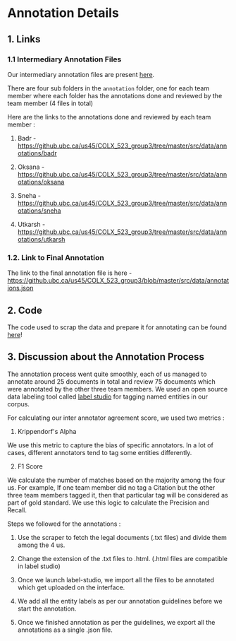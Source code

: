 # Annotation Details

## 1. Links 

### 1.1 Intermediary Annotation Files

Our intermediary annotation files are present [here](https://github.ubc.ca/us45/COLX_523_group3/tree/master/src/data/annotations).

There are four sub folders in the `annotation` folder, one for each team member where each folder has the annotations done and reviewed by the team member (4 files in total)

Here are the links to the annotations done and reviewed by each team member :

1) Badr - https://github.ubc.ca/us45/COLX_523_group3/tree/master/src/data/annotations/badr

2) Oksana - https://github.ubc.ca/us45/COLX_523_group3/tree/master/src/data/annotations/oksana

3) Sneha - https://github.ubc.ca/us45/COLX_523_group3/tree/master/src/data/annotations/sneha

4) Utkarsh - https://github.ubc.ca/us45/COLX_523_group3/tree/master/src/data/annotations/utkarsh

### 1.2. Link to Final Annotation

The link to the final annotation file is here - https://github.ubc.ca/us45/COLX_523_group3/blob/master/src/data/annotations.json

## 2. Code

The code used to scrap the data and prepare it for annotating can be found [here](https://github.ubc.ca/us45/COLX_523_group3/blob/master/src/scraper.py)!

## 3. Discussion about the Annotation Process

The annotation process went quite smoothly, each of us managed to annotate around 25 documents in total and review 75 documents which were annotated by the other three team members. We used an open source data labeling tool called [label studio](https://labelstud.io) for tagging named entities in our corpus.

For calculating our inter annotator agreement score, we used two metrics :

1) Krippendorf's Alpha

We use this metric to capture the bias of specific annotators. In a lot of cases, different annotators tend to tag some entities differently.


2) F1 Score

We calculate the number of matches based on the majority among the four us. For example, If one team member did no tag a Citation but the other three team members tagged it, then that particular tag will be considered as part of gold standard. We use this logic to calculate the Precision and Recall.

Steps we followed for the annotations :

1) Use the scraper to fetch the legal documents (.txt files) and divide them among the 4 us.

2) Change the extension of the .txt files to .html. (.html files are compatible in label studio)

3) Once we launch label-studio, we import all the files to be annotated which get uploaded on the interface.

4) We add all the entity labels as per our annotation guidelines before we start the annotation.

5) Once we finished annotation as per the guidelines, we export all the annotations as a single .json file.
